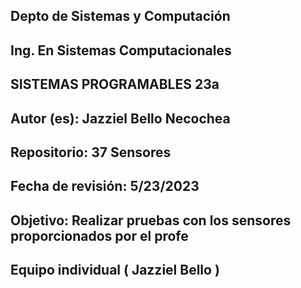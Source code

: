 
## Depto de Sistemas y Computación
## Ing. En Sistemas Computacionales
## SISTEMAS PROGRAMABLES 23a
## Autor (es): Jazziel Bello Necochea
## Repositorio: 37 Sensores
## Fecha de revisión:  5/23/2023
## Objetivo: Realizar pruebas con los sensores proporcionados por el profe
##   
## Equipo individual ( Jazziel Bello )


